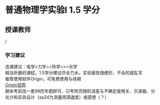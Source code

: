 # 普通物理学实验I  1.5 学分
## 授课教师
/

### 学习建议
选课建议：电学>力学>>热学>>>光学  
相当折磨的课程，1.5学分建议尽全力水，实验报告随便抄，不会的就乱写  
推荐使用软件Origin，可免费使用与续期  
[Origin官网](https://www.originlab.com/OriginProLearning.aspx)  
期末考前找一套98历年题即可，只考附页随机误差与不确定度相关、示波器、分光计和实验设计（sp24为测量雨滴速度）或感想（？）
